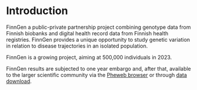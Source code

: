 # Introduction

FinnGen a public-private partnership project combining genotype data from Finnish biobanks and digital health record data from Finnish health registries. FinnGen provides a unique opportunity to study genetic variation in relation to disease trajectories in an isolated population.

FinnGen is a growing project, aiming at 500,000 individuals in 2023.&#x20;

FinnGen results are subjected to one year embargo and, after that, available to the larger scientific community via the [Pheweb browser](http://r2.finngen.fi/) or through [data download](data-download.md).
